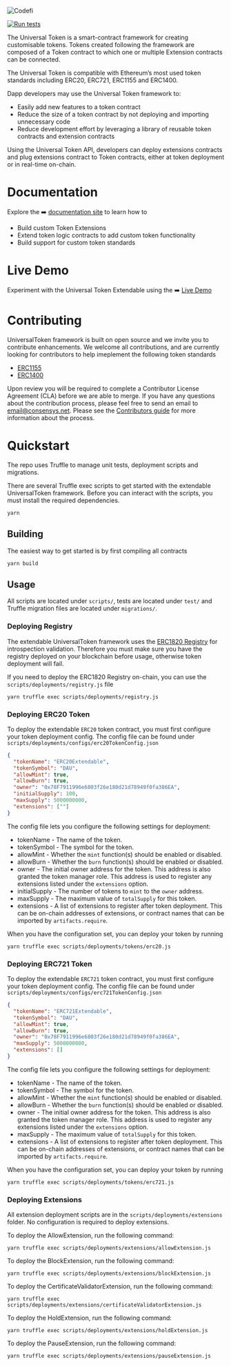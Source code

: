 ![Codefi](images/CodefiBanner.png)

[![Run tests](https://github.com/ConsenSys/va-platform-extendable-tokens-pkg/actions/workflows/pr.yml/badge.svg)](https://github.com/ConsenSys/va-platform-extendable-tokens-pkg/actions/workflows/pr.yml)

The Universal Token is a smart-contract framework for creating customisable tokens. Tokens created following the framework are composed of a Token contract to which one or multiple Extension contracts can be connected. 

The Universal Token is compatible with Ethereum’s most used token standards including ERC20, ERC721, ERC1155 and ERC1400.  

Dapp developers may use the Universal Token framework to:
- Easily add new features to a token contract
- Reduce the size of a token contract by not deploying and importing unnecessary code
- Reduce development effort by leveraging a library of reusable token contracts and extension contracts

Using the Universal Token API, developers can deploy extensions contracts and plug extensions contract to Token contracts, either at token deployment or in real-time on-chain.

# Documentation

Explore the ➡️ [documentation site](https://consensys.github.io/UniversalToken-extendable/) to learn how to

* Build custom Token Extensions
* Extend token logic contracts to add custom token functionality
* Build support for custom token standards

# Live Demo

Experiment with the Universal Token Extendable using the ➡️ [Live Demo](https://main--chipper-kangaroo-1ad0c0.netlify.app/)

# Contributing

UniversalToken framework is built on open source and we invite you to contribute enhancements. We welcome all contributions, and are currently looking for contributors to help imeplement the following token standards

* [ERC1155](https://eips.ethereum.org/EIPS/eip-1155)
* [ERC1400](https://polymath.network/erc-1400)

Upon review you will be required to complete a Contributor License Agreement (CLA) before we are able to merge. If you have any questions about the contribution process, please feel free to send an email to [email@consensys.net](mailto:email@consensys.net). Please see the [Contributors guide](.github/CONTRIBUTING.md) for more information about the process.

# Quickstart

The repo uses Truffle to manage unit tests, deployment scripts and migrations. 

There are several Truffle exec scripts to get started with the extendable UniversalToken framework. Before you can interact with the scripts, you must install the required dependencies.

```shell
yarn
```

## Building

The easiest way to get started is by first compiling all contracts 

```shell
yarn build
```

## Usage

All scripts are located under `scripts/`, tests are located under `test/` and Truffle migration files are located under `migrations/`.

### Deploying Registry

The extendable UniversalToken framework uses the [ERC1820 Registry](https://eips.ethereum.org/EIPS/eip-1820) for introspection validation. Therefore you must make sure you have the registry deployed on your blockchain before usage, otherwise token deployment will fail.

If you need to deploy the ERC1820 Registry on-chain, you can use the `scripts/deployments/registry.js` file

```shell
yarn truffle exec scripts/deployments/registry.js
```


### Deploying ERC20 Token

To deploy the extendable `ERC20` token contract, you must first configure your token deployment config. The config file can be found under `scripts/deployments/configs/erc20TokenConfig.json`

```json
{
  "tokenName": "ERC20Extendable",
  "tokenSymbol": "DAU",
  "allowMint": true,
  "allowBurn": true,
  "owner": "0x78F7911996e6803f26e180d21d78949f0fa386EA",
  "initialSupply": 100,
  "maxSupply": 5000000000,
  "extensions": [""]
}

```

The config file lets you configure the following settings for deployment:

* tokenName - The name of the token.
* tokenSymbol - The symbol for the token.
* allowMint - Whether the `mint` function(s) should be enabled or disabled.
* allowBurn - Whether the `burn` function(s) should be enabled or disabled.
* owner - The initial owner address for the token. This address is also granted the token manager role. This address is used to register any extensions listed under the `extensions` option.
* initialSupply - The number of tokens to `mint` to the `owner` address.
* maxSupply - The maximum value of `totalSupply` for this token.
* extensions - A list of extensions to register after token deployment. This can be on-chain addresses of extensions, or contract names that can be imported by `artifacts.require`.

When you have the configuration set, you can deploy your token by running

```shell
yarn truffle exec scripts/deployments/tokens/erc20.js
```

### Deploying ERC721 Token

To deploy the extendable `ERC721` token contract, you must first configure your token deployment config. The config file can be found under `scripts/deployments/configs/erc721TokenConfig.json`

```json
{
  "tokenName": "ERC721Extendable",
  "tokenSymbol": "DAU",
  "allowMint": true,
  "allowBurn": true,
  "owner": "0x78F7911996e6803f26e180d21d78949f0fa386EA",
  "maxSupply": 5000000000,
  "extensions": []
}

```

The config file lets you configure the following settings for deployment:

* tokenName - The name of the token.
* tokenSymbol - The symbol for the token.
* allowMint - Whether the `mint` function(s) should be enabled or disabled.
* allowBurn - Whether the `burn` function(s) should be enabled or disabled.
* owner - The initial owner address for the token. This address is also granted the token manager role. This address is used to register any extensions listed under the `extensions` option.
* maxSupply - The maximum value of `totalSupply` for this token.
* extensions - A list of extensions to register after token deployment. This can be on-chain addresses of extensions, or contract names that can be imported by `artifacts.require`.

When you have the configuration set, you can deploy your token by running

```shell
yarn truffle exec scripts/deployments/tokens/erc721.js
```

### Deploying Extensions

All extension deployment scripts are in the `scripts/deployments/extensions` folder. No configuration is required to deploy extensions. 

To deploy the AllowExtension, run the following command:

```shell
yarn truffle exec scripts/deployments/extensions/allowExtension.js
```

To deploy the BlockExtension, run the following command:

```shell
yarn truffle exec scripts/deployments/extensions/blockExtension.js
```

To deploy the CertificateValidatorExtension, run the following command:

```shell
yarn truffle exec scripts/deployments/extensions/certificateValidatorExtension.js
```

To deploy the HoldExtension, run the following command:

```shell
yarn truffle exec scripts/deployments/extensions/holdExtension.js
```

To deploy the PauseExtension, run the following command:

```shell
yarn truffle exec scripts/deployments/extensions/pauseExtension.js
```

